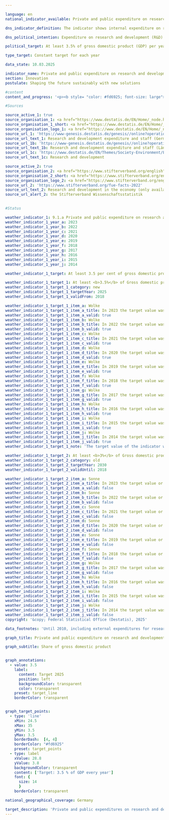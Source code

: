 ```yaml
---

language: en        
national_indicator_available: Private and public expenditure on research and development        

dns_indicator_definition: The indicator shows internal expenditure on research and development (R&D) by industry, the state and universities in relation to gross domestic product (GDP) (as a percentage).        

dns_political_intention: Expenditure on research and development (R&D) is an important, if not the sole, determinant of the pace of innovation in an economy. The higher the expenditure, the greater the likelihood of a more dynamic development in productivity, stronger economic growth and improved competitiveness.        

political_target: At least 3.5% of gross domestic product (GDP) per year by 2025        

type_target: Constant target for each year        

data_state: 10.03.2025        

indicator_name: Private and public expenditure on research and development        
section: Innovation        
postulate: Shaping the future sustainably with new solutions        

#content         
content_and_progress: '<p><b style= "color: #fd6925; font-size: large">9.1.a Private and public expenditure on research and development</b><br><br>Research and Development (R&D) comprises scientific activities defined as creative and systematic work undertaken to increase the stock of knowledge&nbsp;–&nbsp;including knowledge of humanity, culture, and society&nbsp;–&nbsp;and to devise new applications based on existing knowledge. A significant element of novelty or further development serves as the central criterion distinguishing R&D from related activities.<br><br>The share of R&D expenditure in Gross Domestic Product (GDP) is determined annually by the Federal Statistical Office. Total R&D expenditure includes spending by the government sector (including non-profit private research institutions), higher education institutions, and the business enterprise sector. The surveys and calculations follow the methodological guidelines of the Frascati Manual issued by the Organisation for Economic Co-operation and Development (OECD), thereby ensuring international comparability.<br><br>In 2023, total R&D expenditure in Germany amounted to 132.0&nbsp;billion euros according to preliminary figures. This corresponded to 3.2% of GDP, falling 0.3&nbsp;percentage points short of the politically defined target of at least 3.5% of GDP per year. Since 2000, the R&D-to-GDP ratio in Germany has increased by 0.8&nbsp;percentage points. In total, R&D expenditure has doubled over this period. In the first year of the COVID-19&nbsp;pandemic (2020), R&D expenditure declined by 3.4&nbsp;billion euros compared to 2019. This decrease was exclusively attributable to the business enterprise sector, whereas the other two sectors recorded increases.<br><br>In 2023, the largest share of R&D expenditure in Germany&nbsp;–&nbsp;68.5%&nbsp;–&nbsp;was attributed to the business sector, followed by 17.4% in the higher education sector and 14.1% in government and non-profit private research institutions. A total of 824,396&nbsp;individuals (measured in full-time equivalents) were employed in R&D, with only the proportion of their working time dedicated to R&D activities being included. Of this workforce, 65.9% were employed in the business sector, 19.1% in higher education institutions, and 14.9% in government and non-profit private research institutions.<br><br>In a European comparison, Germany’s R&D-to-GDP ratio of 3.1% in 2023&nbsp;exceeded the EU-27&nbsp;average of 2.2%. Higher ratios were recorded in Sweden (3.6%), Belgium (3.3%), and Austria (3.3%). At the national level, Baden-Württemberg reported the highest R&D intensity at 5.7% of GDP, followed by Rheinland-Pfalz at 3.6%, Bayern at 3.4% and Berlin at 3.1% and Hessen at 3.0%.</p>'                

#Sources        

source_active_1: true
source_organisation_1: <a href="https://www.destatis.de/EN/Home/_node.html" target="_blank">Federal Statistical Office</a>
source_organisation_1_short: <a href="https://www.destatis.de/EN/Home/_node.html" target="_blank">Federal Statistical Office</a>
source_organisation_logo_1: <a href="https://www.destatis.de/EN/Home/_node.html" target="_blank"><img src="https://dnsTestEnvironment.github.io/dns-indicators/public/OrgImgEn/destatis.png" alt="Federal Statistical Office" title=" Click here to visit the homepage of the organizationFederal Statistical Office" style="height:60px; width:148px; border:transparent"/></a>
source_url_1: 'https://www-genesis.destatis.de/genesis//online?operation=table&code=21821-0001&bypass=true&levelindex=0&levelid=1660726117256&language=en'
source_url_text_1: Research and development expenditure and staff (Germany) – GENESIS online 21821-0001
source_url_1b: 'https://www-genesis.destatis.de/genesis//online?operation=table&code=21821-0002&bypass=true&levelindex=1&levelid=1623135114747&language=en'
source_url_text_1b: Research and development expenditure and staff (Länder) – GENESIS online 21821-0002
source_url_1c: 'https://www.destatis.de/EN/Themes/Society-Environment/Education-Research-Culture/Research-Development/_node.html'
source_url_text_1c: Research and development

source_active_2: true
source_organisation_2: <a href="https://www.stifterverband.org/english" target="_blank" onclick="return confirm_alert('the Stifterverband Wissenschaftsstatistik', 'En')">Stifterverband Wissenschaftsstatistik</a>
source_organisation_2_short: <a href="https://www.stifterverband.org/english" target="_blank" onclick="return confirm_alert('the Stifterverband Wissenschaftsstatistik', 'En')">Stifterverband Wissenschaftsstatistik</a>
source_organisation_logo_2: <a href="https://www.stifterverband.org/english" target="_blank" onclick="return confirm_alert('the Stifterverband Wissenschaftsstatistik', 'En')"><img src="https://dnsTestEnvironment.github.io/dns-indicators/public/OrgImgEn/svws.png" alt="Stifterverband Wissenschaftsstatistik" title=" Click here to visit the homepage of the organizationStifterverband Wissenschaftsstatistik" style="height:60px; width:148px; border:transparent"/></a>
source_url_2: 'https://www.stifterverband.org/fue-facts-2022'
source_url_text_2: Research and development in the economy (only available in German)
source_url_alert_2: the Stifterverband Wissenschaftsstatistik
        

#Status        

weather_indicator_1: 9.1.a Private and public expenditure on research and development
weather_indicator_1_year_a: 2023
weather_indicator_1_year_b: 2022
weather_indicator_1_year_c: 2021
weather_indicator_1_year_d: 2020
weather_indicator_1_year_e: 2019
weather_indicator_1_year_f: 2018
weather_indicator_1_year_g: 2017
weather_indicator_1_year_h: 2016
weather_indicator_1_year_i: 2015
weather_indicator_1_year_j: 2014

weather_indicator_1_target: At least 3.5 per cent of gross domestic product (GDP) per year by 2025

weather_indicator_1_target_1: At least <b>3.5%</b> of Gross domestic product (GDP) per year by <b>2025</b>
weather_indicator_1_target_1_category: new
weather_indicator_1_target_1_targetYear: 2025
weather_indicator_1_target_1_validFrom: 2018

weather_indicator_1_target_1_item_a: Wolke
weather_indicator_1_target_1_item_a_title: In 2023 the target value was not reached, but the average development pointed in the desired direction.
weather_indicator_1_target_1_item_a_valid: true
weather_indicator_1_target_1_item_b: Wolke
weather_indicator_1_target_1_item_b_title: In 2022 the target value was not reached, but the average development pointed in the desired direction.
weather_indicator_1_target_1_item_b_valid: true
weather_indicator_1_target_1_item_c: Wolke
weather_indicator_1_target_1_item_c_title: In 2021 the target value was not reached, but the average development pointed in the desired direction.
weather_indicator_1_target_1_item_c_valid: true
weather_indicator_1_target_1_item_d: Wolke
weather_indicator_1_target_1_item_d_title: In 2020 the target value was not reached, but the average development pointed in the desired direction.
weather_indicator_1_target_1_item_d_valid: true
weather_indicator_1_target_1_item_e: Wolke
weather_indicator_1_target_1_item_e_title: In 2019 the target value was not reached, but the average development pointed in the desired direction.
weather_indicator_1_target_1_item_e_valid: true
weather_indicator_1_target_1_item_f: Wolke
weather_indicator_1_target_1_item_f_title: In 2018 the target value was not reached, but the average development pointed in the desired direction.
weather_indicator_1_target_1_item_f_valid: true
weather_indicator_1_target_1_item_g: Wolke
weather_indicator_1_target_1_item_g_title: In 2017 the target value was not reached, but the average development pointed in the desired direction.
weather_indicator_1_target_1_item_g_valid: true
weather_indicator_1_target_1_item_h: Wolke
weather_indicator_1_target_1_item_h_title: In 2016 the target value was not reached, but the average development pointed in the desired direction.
weather_indicator_1_target_1_item_h_valid: true
weather_indicator_1_target_1_item_i: Wolke
weather_indicator_1_target_1_item_i_title: In 2015 the target value was not reached, but the average development pointed in the desired direction.
weather_indicator_1_target_1_item_i_valid: true
weather_indicator_1_target_1_item_j: Wolke
weather_indicator_1_target_1_item_j_title: In 2014 the target value was not reached, but the average development pointed in the desired direction.
weather_indicator_1_target_1_item_j_valid: true
weather_indicator_1_target_1_note: 'The target value of the indicator was adjusted as part of the <a href="https://www.bundesregierung.de/resource/blob/975274/1588964/465a4d7e35b3a14fe5e1df444de53185/2019-03-13-dns-aktualisierung-2018-englisch-data.pdf?download=1"> update of the German Sustainable Development Strategy 2018</a>. Since this resolution came into force, the revised target (3.5 % by 2025) has applied to the indicator.'

weather_indicator_1_target_2: At least <b>3%</b> of Gross domestic product (GDP) per year by <b>2030</b>
weather_indicator_1_target_2_category: old
weather_indicator_1_target_2_targetYear: 2030
weather_indicator_1_target_2_validUntil: 2018

weather_indicator_1_target_2_item_a: Sonne
weather_indicator_1_target_2_item_a_title: In 2023 the target value or a better value was achieved and the average change did not point in the direction of deterioration.
weather_indicator_1_target_2_item_a_valid: false
weather_indicator_1_target_2_item_b: Sonne
weather_indicator_1_target_2_item_b_title: In 2022 the target value or a better value was achieved and the average change did not point in the direction of deterioration.
weather_indicator_1_target_2_item_b_valid: false
weather_indicator_1_target_2_item_c: Sonne
weather_indicator_1_target_2_item_c_title: In 2021 the target value or a better value was achieved and the average change did not point in the direction of deterioration.
weather_indicator_1_target_2_item_c_valid: false
weather_indicator_1_target_2_item_d: Sonne
weather_indicator_1_target_2_item_d_title: In 2020 the target value or a better value was achieved and the average change did not point in the direction of deterioration.
weather_indicator_1_target_2_item_d_valid: false
weather_indicator_1_target_2_item_e: Sonne
weather_indicator_1_target_2_item_e_title: In 2019 the target value or a better value was achieved and the average change did not point in the direction of deterioration.
weather_indicator_1_target_2_item_e_valid: false
weather_indicator_1_target_2_item_f: Sonne
weather_indicator_1_target_2_item_f_title: In 2018 the target value or a better value was achieved and the average change did not point in the direction of deterioration.
weather_indicator_1_target_2_item_f_valid: false
weather_indicator_1_target_2_item_g: Wolke
weather_indicator_1_target_2_item_g_title: In 2017 the target value was not reached, but the average development pointed in the desired direction.
weather_indicator_1_target_2_item_g_valid: false
weather_indicator_1_target_2_item_h: Wolke
weather_indicator_1_target_2_item_h_title: In 2016 the target value was not reached, but the average development pointed in the desired direction.
weather_indicator_1_target_2_item_h_valid: false
weather_indicator_1_target_2_item_i: Wolke
weather_indicator_1_target_2_item_i_title: In 2015 the target value was not reached, but the average development pointed in the desired direction.
weather_indicator_1_target_2_item_i_valid: false
weather_indicator_1_target_2_item_j: Wolke
weather_indicator_1_target_2_item_j_title: In 2014 the target value was not reached, but the average development pointed in the desired direction.
weather_indicator_1_target_2_item_j_valid: false        
copyright: '&copy; Federal Statistical Office (Destatis), 2025'        

data_footnotes: 'Until 2010, including external expenditures for research and development.<br>• Calculation methodology changed as of 2016.<br>• Gross domestic product calculation basis: January 2025.'        

graph_title: Private and public expenditure on research and development        

graph_subtitle: Share of gross domestic product        


graph_annotations:
  - value: 3.5
    label:
      content: Target 2025
      position: left
      backgroundColor: transparent
      color: transparent
    preset: target_line
    borderColor: transparent        


graph_target_points:
  - type: 'line'
    xMin: 24.5
    xMax: 35
    yMin: 3.5
    yMax: 3.5
    borderDash:  [4, 4]
    borderColor: "#fd6925"
    preset: target_points
  - type: label
    xValue: 28.8
    yValue: 3.8
    backgroundColor: transparent
    content: ['Target: 3.5 % of GDP every year']
    font: {
      size: 14
      }
    borderColor: transparent                

national_geographical_coverage: Germany        

target_description: 'Private and public expenditures on research and development should amount to at least 3.5% of gross domestic product each year.<br>• According to the target formulation, the politically defined target value was again not achieved in 2023. However, since the six-year average development does not indicate any deterioration, indicator 9.1.a is assessed as <b>cloud</b> for 2023.<br>• Data status at assessment: 10/03/2025.<br><br><a href="https://dnsUpgradeEnvironment.github.io/site/en/status"><img src="https://sdg-indikatoren.de/public/Wettersymbole/Wolke.png" title="In 2023&nbsp;the target value was not reached, but the average development pointed in the desired direction." alt="Weathersymbol: cloud"/></a>'        
---
```


